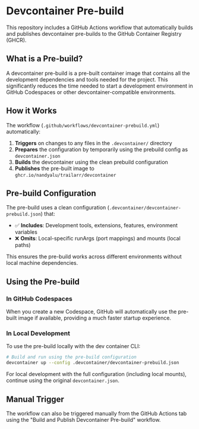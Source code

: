 # Devcontainer Pre-build

This repository includes a GitHub Actions workflow that automatically builds and publishes devcontainer pre-builds to the GitHub Container Registry (GHCR).

## What is a Pre-build?

A devcontainer pre-build is a pre-built container image that contains all the development dependencies and tools needed for the project. This significantly reduces the time needed to start a development environment in GitHub Codespaces or other devcontainer-compatible environments.

## How it Works

The workflow (`.github/workflows/devcontainer-prebuild.yml`) automatically:

1. **Triggers** on changes to any files in the `.devcontainer/` directory
2. **Prepares** the configuration by temporarily using the prebuild config as `devcontainer.json`
3. **Builds** the devcontainer using the clean prebuild configuration
4. **Publishes** the pre-built image to `ghcr.io/nandyalu/trailarr/devcontainer`

## Pre-build Configuration

The pre-build uses a clean configuration (`.devcontainer/devcontainer-prebuild.json`) that:

- ✅ **Includes**: Development tools, extensions, features, environment variables
- ❌ **Omits**: Local-specific runArgs (port mappings) and mounts (local paths)

This ensures the pre-build works across different environments without local machine dependencies.

## Using the Pre-build

### In GitHub Codespaces

When you create a new Codespace, GitHub will automatically use the pre-built image if available, providing a much faster startup experience.

### In Local Development

To use the pre-build locally with the dev container CLI:

```bash
# Build and run using the pre-build configuration
devcontainer up --config .devcontainer/devcontainer-prebuild.json
```

For local development with the full configuration (including local mounts), continue using the original `devcontainer.json`.

## Manual Trigger

The workflow can also be triggered manually from the GitHub Actions tab using the "Build and Publish Devcontainer Pre-build" workflow.